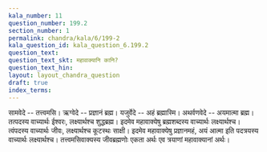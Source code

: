 ```yaml
---
kala_number: 11
question_number: 199.2
section_number: 1
permalink: chandra/kala/6/199-2
kala_question_id: kala_question_6.199.2
question_text: 
question_text_skt: महावाक्यानि कानि?
question_text_hin: 
layout: layout_chandra_question
draft: true
index_terms:
---
```


<!-- skt-start -->
सामवेदे -- तत्त्वमसि। ऋग्वेदे -- प्रज्ञानं ब्रह्म। यजुर्वेदे -- अहं ब्रह्मास्मि। अथर्वणवेदे -- अयमात्मा ब्रह्म। 
तत्पदस्य वाच्यार्थः ईश्वरः, लक्ष्यार्थश्च शुद्धब्रह्म। इदमेव महावाक्येषु ब्रह्मशब्दस्य वाच्यार्थः लक्ष्यार्थश्च। 
त्वंपदस्य वाच्यार्थः जीवः, लक्ष्यार्थश्च कूटस्थः साक्षी। इदमेव महावाक्येषु प्रज्ञानमहं, अयं आत्मा इति पदत्रयस्य वाच्यार्थः लक्ष्यार्थश्च। 
तत्त्वमसिवाक्यस्य जीवब्रह्मणोः एकता अर्थः एव त्रयाणां महावाक्यानां अर्थः।
<!-- skt-end -->

<!-- eng-start -->
<!-- eng-end -->

